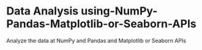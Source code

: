 # Data Analysis using-NumPy-Pandas-Matplotlib-or-Seaborn-APIs
Analyze the data at NumPy and Pandas and Matplotlib or Seaborn APIs
